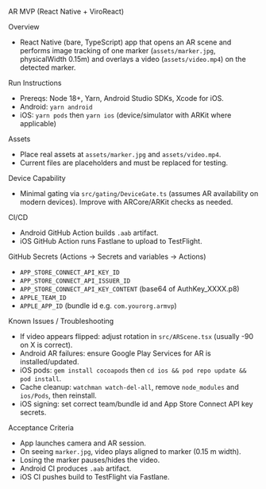 AR MVP (React Native + ViroReact)

Overview
- React Native (bare, TypeScript) app that opens an AR scene and performs image tracking of one marker (`assets/marker.jpg`, physicalWidth 0.15m) and overlays a video (`assets/video.mp4`) on the detected marker.

Run Instructions
- Prereqs: Node 18+, Yarn, Android Studio SDKs, Xcode for iOS.
- Android: `yarn android`
- iOS: `yarn pods` then `yarn ios` (device/simulator with ARKit where applicable)

Assets
- Place real assets at `assets/marker.jpg` and `assets/video.mp4`.
- Current files are placeholders and must be replaced for testing.

Device Capability
- Minimal gating via `src/gating/DeviceGate.ts` (assumes AR availability on modern devices). Improve with ARCore/ARKit checks as needed.

CI/CD
- Android GitHub Action builds `.aab` artifact.
- iOS GitHub Action runs Fastlane to upload to TestFlight.

GitHub Secrets (Actions -> Secrets and variables -> Actions)
- `APP_STORE_CONNECT_API_KEY_ID`
- `APP_STORE_CONNECT_API_ISSUER_ID`
- `APP_STORE_CONNECT_API_KEY_CONTENT` (base64 of AuthKey_XXXX.p8)
- `APPLE_TEAM_ID`
- `APPLE_APP_ID` (bundle id e.g. `com.yourorg.armvp`)

Known Issues / Troubleshooting
- If video appears flipped: adjust rotation in `src/ARScene.tsx` (usually -90 on X is correct).
- Android AR failures: ensure Google Play Services for AR is installed/updated.
- iOS pods: `gem install cocoapods` then `cd ios && pod repo update && pod install`.
- Cache cleanup: `watchman watch-del-all`, remove `node_modules` and `ios/Pods`, then reinstall.
- iOS signing: set correct team/bundle id and App Store Connect API key secrets.

Acceptance Criteria
- App launches camera and AR session.
- On seeing `marker.jpg`, video plays aligned to marker (0.15 m width).
- Losing the marker pauses/hides the video.
- Android CI produces `.aab` artifact.
- iOS CI pushes build to TestFlight via Fastlane.

